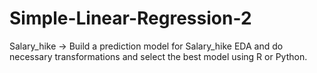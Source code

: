# Simple-Linear-Regression-2
Salary_hike -> Build a prediction model for Salary_hike
EDA and do necessary transformations and select the best model using R or Python.

